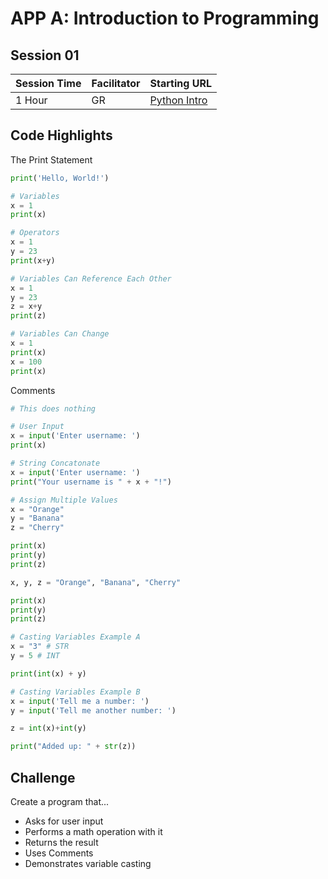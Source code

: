 # APP A: Introduction to Programming
## Session 01

|Session Time|Facilitator|Starting URL                                                          |
|------------|-----------|----------------------------------------------------------------------|
|1 Hour      |GR         |[Python Intro](https://www.w3schools.com/python/python_intro.asp)     |

## Code Highlights
The Print Statement
```py
print('Hello, World!')
```

```py
# Variables
x = 1
print(x)
```

```py
# Operators
x = 1
y = 23
print(x+y)
```

```py
# Variables Can Reference Each Other
x = 1
y = 23
z = x+y
print(z)
```

```py
# Variables Can Change
x = 1
print(x)
x = 100
print(x)
```

Comments
```py
# This does nothing
```

```py
# User Input
x = input('Enter username: ')
print(x)
```

```py
# String Concatonate
x = input('Enter username: ')
print("Your username is " + x + "!")
```

```py
# Assign Multiple Values
x = "Orange"
y = "Banana"
z = "Cherry"

print(x)
print(y)
print(z)

x, y, z = "Orange", "Banana", "Cherry"

print(x)
print(y)
print(z)
```

```py
# Casting Variables Example A
x = "3" # STR
y = 5 # INT

print(int(x) + y)
```


```py
# Casting Variables Example B
x = input('Tell me a number: ')
y = input('Tell me another number: ')

z = int(x)+int(y)

print("Added up: " + str(z))
```

## Challenge
Create a program that...
- Asks for user input
- Performs a math operation with it
- Returns the result
- Uses Comments
- Demonstrates variable casting